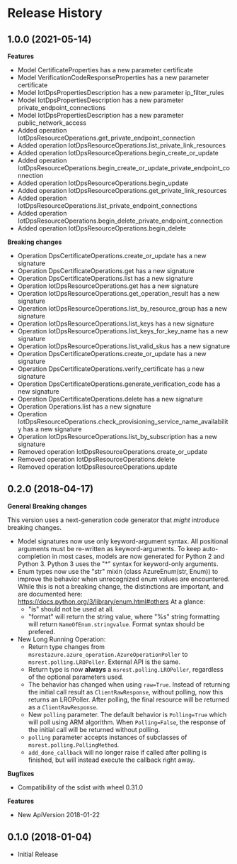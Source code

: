 # Release History

## 1.0.0 (2021-05-14)

**Features**

  - Model CertificateProperties has a new parameter certificate
  - Model VerificationCodeResponseProperties has a new parameter certificate
  - Model IotDpsPropertiesDescription has a new parameter ip_filter_rules
  - Model IotDpsPropertiesDescription has a new parameter private_endpoint_connections
  - Model IotDpsPropertiesDescription has a new parameter public_network_access
  - Added operation IotDpsResourceOperations.get_private_endpoint_connection
  - Added operation IotDpsResourceOperations.list_private_link_resources
  - Added operation IotDpsResourceOperations.begin_create_or_update
  - Added operation IotDpsResourceOperations.begin_create_or_update_private_endpoint_connection
  - Added operation IotDpsResourceOperations.begin_update
  - Added operation IotDpsResourceOperations.get_private_link_resources
  - Added operation IotDpsResourceOperations.list_private_endpoint_connections
  - Added operation IotDpsResourceOperations.begin_delete_private_endpoint_connection
  - Added operation IotDpsResourceOperations.begin_delete

**Breaking changes**

  - Operation DpsCertificateOperations.create_or_update has a new signature
  - Operation DpsCertificateOperations.get has a new signature
  - Operation DpsCertificateOperations.list has a new signature
  - Operation IotDpsResourceOperations.get has a new signature
  - Operation IotDpsResourceOperations.get_operation_result has a new signature
  - Operation IotDpsResourceOperations.list_by_resource_group has a new signature
  - Operation IotDpsResourceOperations.list_keys has a new signature
  - Operation IotDpsResourceOperations.list_keys_for_key_name has a new signature
  - Operation IotDpsResourceOperations.list_valid_skus has a new signature
  - Operation DpsCertificateOperations.create_or_update has a new signature
  - Operation DpsCertificateOperations.verify_certificate has a new signature
  - Operation DpsCertificateOperations.generate_verification_code has a new signature
  - Operation DpsCertificateOperations.delete has a new signature
  - Operation Operations.list has a new signature
  - Operation IotDpsResourceOperations.check_provisioning_service_name_availability has a new signature
  - Operation IotDpsResourceOperations.list_by_subscription has a new signature
  - Removed operation IotDpsResourceOperations.create_or_update
  - Removed operation IotDpsResourceOperations.delete
  - Removed operation IotDpsResourceOperations.update

## 0.2.0 (2018-04-17)

**General Breaking changes**

This version uses a next-generation code generator that *might*
introduce breaking changes.

  - Model signatures now use only keyword-argument syntax. All
    positional arguments must be re-written as keyword-arguments. To
    keep auto-completion in most cases, models are now generated for
    Python 2 and Python 3. Python 3 uses the "*" syntax for
    keyword-only arguments.
  - Enum types now use the "str" mixin (class AzureEnum(str, Enum)) to
    improve the behavior when unrecognized enum values are encountered.
    While this is not a breaking change, the distinctions are important,
    and are documented here:
    <https://docs.python.org/3/library/enum.html#others> At a glance:
      - "is" should not be used at all.
      - "format" will return the string value, where "%s" string
        formatting will return `NameOfEnum.stringvalue`. Format syntax
        should be prefered.
  - New Long Running Operation:
      - Return type changes from
        `msrestazure.azure_operation.AzureOperationPoller` to
        `msrest.polling.LROPoller`. External API is the same.
      - Return type is now **always** a `msrest.polling.LROPoller`,
        regardless of the optional parameters used.
      - The behavior has changed when using `raw=True`. Instead of
        returning the initial call result as `ClientRawResponse`,
        without polling, now this returns an LROPoller. After polling,
        the final resource will be returned as a `ClientRawResponse`.
      - New `polling` parameter. The default behavior is
        `Polling=True` which will poll using ARM algorithm. When
        `Polling=False`, the response of the initial call will be
        returned without polling.
      - `polling` parameter accepts instances of subclasses of
        `msrest.polling.PollingMethod`.
      - `add_done_callback` will no longer raise if called after
        polling is finished, but will instead execute the callback right
        away.

**Bugfixes**

  - Compatibility of the sdist with wheel 0.31.0

**Features**

  - New ApiVersion 2018-01-22

## 0.1.0 (2018-01-04)

  - Initial Release
